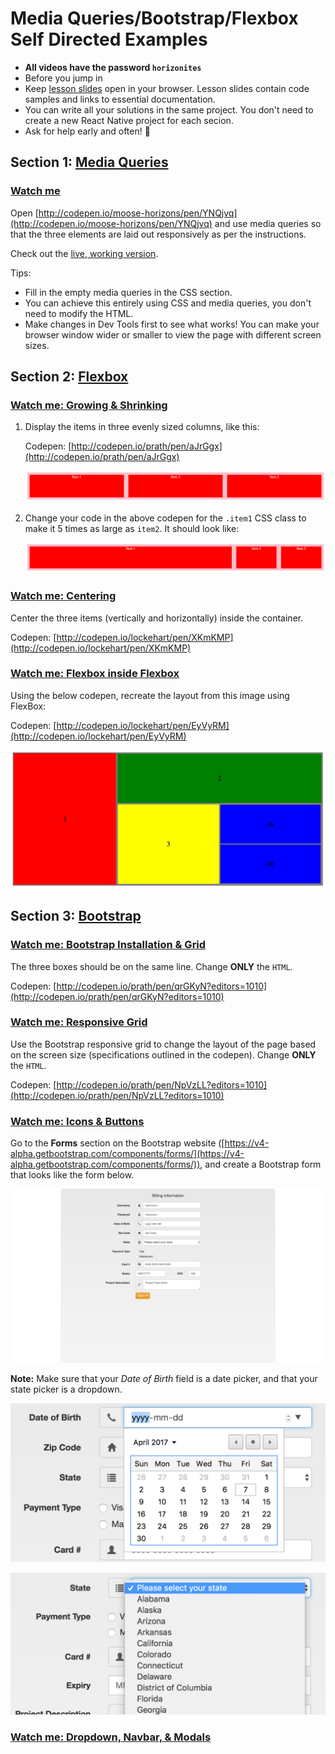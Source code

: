 # Media Queries/Bootstrap/Flexbox Self Directed Examples

- **All videos have the password `horizonites`**
- Before you jump in
- Keep [lesson slides](http://lessons.horizonsbootcamp.com/lessons/week02/day2.html)
  open in your browser. Lesson slides contain code samples and links to
  essential documentation.
- You can write all your solutions in the same project. You don't need to
  create a new React Native project for each secion.
- Ask for help early and often! 🙋

## Section 1: [Media Queries](https://developer.mozilla.org/en-US/docs/Web/CSS/Media_Queries/Using_media_queries)

### [Watch me](https://vimeo.com/208401683)

Open [http://codepen.io/moose-horizons/pen/YNQjvq](http://codepen.io/moose-horizons/pen/YNQjvq) and
use media queries so that the three elements are laid out responsively as per the instructions.

Check out the [live, working version][live].

Tips:
- Fill in the empty media queries in the CSS section.
- You can achieve this entirely using CSS and media queries, you don't
  need to modify the HTML.
- Make changes in Dev Tools first to see what works! You can make your
  browser window wider or smaller to view the page with different screen
  sizes.

[live]: http://horizons-school-of-technology.github.io/week02/day2/warmup/solution/index.html

## Section 2: [Flexbox](https://css-tricks.com/snippets/css/a-guide-to-flexbox/)

### [Watch me: Growing & Shrinking](https://vimeo.com/208556243)

1. Display the items in three evenly sized columns, like this:

    Codepen: [http://codepen.io/prath/pen/aJrGgx](http://codepen.io/prath/pen/aJrGgx)

    ![flex-sizing]

1. Change your code in the above codepen for the `.item1` CSS class to make it 5 times as large as `item2`. It should look like:

    ![flex-ratio]

### [Watch me: Centering](https://vimeo.com/208572816)

Center the three items (vertically and horizontally) inside the container.

Codepen: [http://codepen.io/lockehart/pen/XKmKMP](http://codepen.io/lockehart/pen/XKmKMP)

### [Watch me: Flexbox inside Flexbox](https://vimeo.com/208581685)

Using the below codepen, recreate the layout from this image using FlexBox:

Codepen: [http://codepen.io/lockehart/pen/EyVyRM](http://codepen.io/lockehart/pen/EyVyRM)

![flex]

## Section 3: [Bootstrap](http://getbootstrap.com/css/)

### [Watch me: Bootstrap Installation & Grid](https://vimeo.com/208747027)

The three boxes should be on the same line. Change __ONLY__ the `HTML`.

Codepen: [http://codepen.io/prath/pen/qrGKyN?editors=1010](http://codepen.io/prath/pen/qrGKyN?editors=1010)

### [Watch me: Responsive Grid](https://vimeo.com/208754060)

Use the Bootstrap responsive grid to change the layout of the page based on the screen size (specifications outlined in the codepen). Change __ONLY__ the `HTML`.

Codepen: [http://codepen.io/prath/pen/NpVzLL?editors=1010](http://codepen.io/prath/pen/NpVzLL?editors=1010)

### [Watch me: Icons & Buttons](https://vimeo.com/208866726)

Go to the __Forms__ section on the Bootstrap website ([https://v4-alpha.getbootstrap.com/components/forms/](https://v4-alpha.getbootstrap.com/components/forms/)), and create a Bootstrap form that looks like the form below.

![bootstrap_final]

__Note:__ Make sure that your _Date of Birth_ field is a date picker, and that your state picker is a dropdown.

![bootstrap_date]

![bootstrap_state]

### [Watch me: Dropdown, Navbar, & Modals](https://vimeo.com/209247462)



[flex]: ./images/flex.png
[flex-sizing]: ./images/flex-sizing.png
[flex-ratio]: ./images/flex-ratio.png
[bootstrap_final]: ./images/bootstrap_form_final.png
[bootstrap_date]: ./images/bootstrap_form_date.png
[bootstrap_state]: ./images/bootstrap_form_state.png
